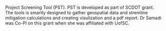 # 
Project Screening Tool (PST). PST is developed as part of SCDOT grant. The tools is smartly designed to gather geospatial data and stremline mitigation calculations and creating visulization and a pdf report. Dr Samadi was Co-PI on this grant when she was affiliated with UofSC.
